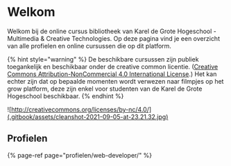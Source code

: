 # Welkom

Welkom bij de online cursus bibliotheek van Karel de Grote Hogeschool - Multimedia & Creative Technologies. Op deze pagina vind je een overzicht van alle profielen en online cursussen die op dit platform.

{% hint style="warning" %}
De beschikbare cursussen zijn publiek toegankelijk en beschikbaar onder de creative common licentie. \([Creative Commons Attribution-NonCommercial 4.0 International License](http://creativecommons.org/licenses/by-nc/4.0/).\) Het kan echter zijn dat op bepaalde momenten wordt verwezen naar filmpjes op het grow platform, deze zijn enkel voor studenten van de Karel de Grote Hogeschool beschikbaar.
{% endhint %}

![http://creativecommons.org/licenses/by-nc/4.0/](.gitbook/assets/cleanshot-2021-09-05-at-23.21.32.jpg)



## Profielen

{% page-ref page="profielen/web-developer/" %}



